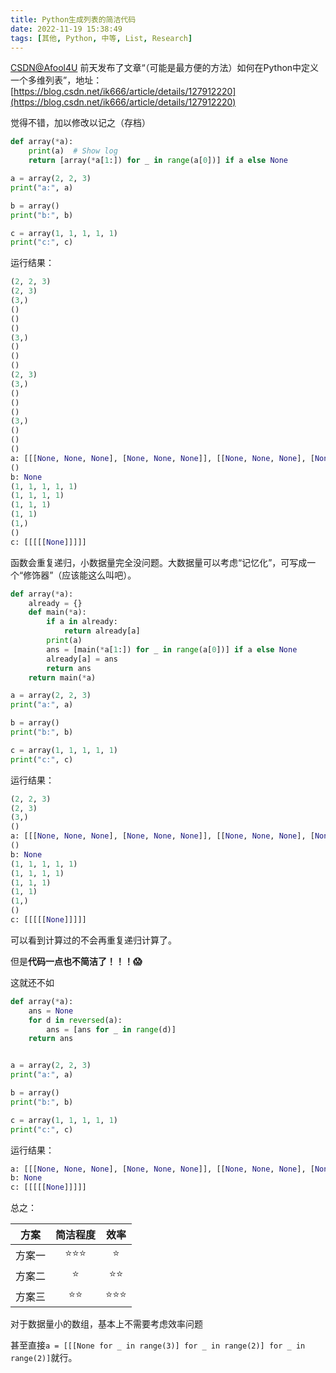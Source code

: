 ```yaml
---
title: Python生成列表的简洁代码
date: 2022-11-19 15:38:49
tags: [其他, Python, 中等, List, Research]
---
```


[CSDN@Afool4U](https://blog.csdn.net/ik666) 前天发布了文章“（可能是最方便的方法）如何在Python中定义一个多维列表”，地址：[https://blog.csdn.net/ik666/article/details/127912220](https://blog.csdn.net/ik666/article/details/127912220)

觉得不错，加以修改以记之（存档）

```python
def array(*a):
    print(a)  # Show log
    return [array(*a[1:]) for _ in range(a[0])] if a else None 

a = array(2, 2, 3)
print("a:", a)

b = array()
print("b:", b)

c = array(1, 1, 1, 1, 1)
print("c:", c)
```

运行结果：

```python
(2, 2, 3)
(2, 3)
(3,)
()
()
()
(3,)
()
()
()
(2, 3)
(3,)
()
()
()
(3,)
()
()
()
a: [[[None, None, None], [None, None, None]], [[None, None, None], [None, None, None]]]
()
b: None
(1, 1, 1, 1, 1)
(1, 1, 1, 1)
(1, 1, 1)
(1, 1)
(1,)
()
c: [[[[[None]]]]]
```

函数会重复递归，小数据量完全没问题。大数据量可以考虑“记忆化”，可写成一个“修饰器”（应该能这么叫吧）。

```python
def array(*a):
    already = {}
    def main(*a):
        if a in already:
            return already[a]
        print(a)
        ans = [main(*a[1:]) for _ in range(a[0])] if a else None
        already[a] = ans
        return ans 
    return main(*a)

a = array(2, 2, 3)
print("a:", a)

b = array()
print("b:", b)

c = array(1, 1, 1, 1, 1)
print("c:", c)
```

运行结果：

```python
(2, 2, 3)
(2, 3)
(3,)
()
a: [[[None, None, None], [None, None, None]], [[None, None, None], [None, None, None]]]
()
b: None
(1, 1, 1, 1, 1)
(1, 1, 1, 1)
(1, 1, 1)
(1, 1)
(1,)
()
c: [[[[[None]]]]]
```

可以看到计算过的不会再重复递归计算了。

但是**代码一点也不简洁了！！！😱**

这就还不如

```python
def array(*a):
    ans = None
    for d in reversed(a):
        ans = [ans for _ in range(d)]
    return ans


a = array(2, 2, 3)
print("a:", a)

b = array()
print("b:", b)

c = array(1, 1, 1, 1, 1)
print("c:", c)
```

运行结果：

```python
a: [[[None, None, None], [None, None, None]], [[None, None, None], [None, None, None]]]
b: None
c: [[[[[None]]]]]
```

总之：

|方案|简洁程度|效率|
|:--:|:--:|:--:|
|方案一|⭐⭐⭐|⭐|
|方案二|⭐|⭐⭐|
|方案三|⭐⭐|⭐⭐⭐|

对于数据量小的数组，基本上不需要考虑效率问题

甚至直接```a = [[[None for _ in range(3)] for _ in range(2)] for _ in range(2)]```就行。
